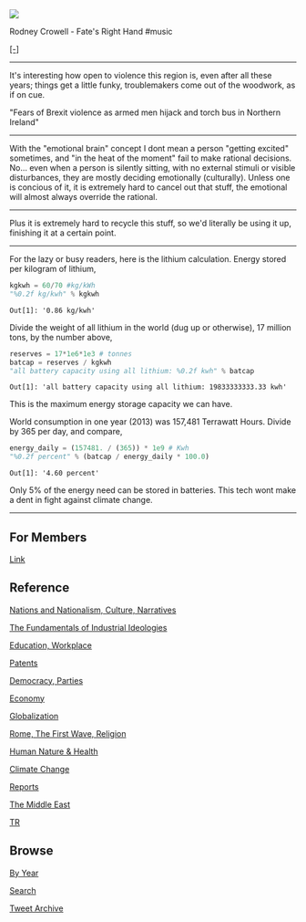 <img src="https://drive.google.com/uc?export=view&id=1B2wf9R7AMH1d7Vw6e2mucLbIQ5NSjir7"/>

Rodney Crowell - Fate's Right Hand \#music

[[-]](https://youtu.be/A2CdF5U1ZY8)

---

It's interesting how open to violence this region is, even after all
these years; things get a little funky, troublemakers come out of the
woodwork, as if on cue.

"Fears of Brexit violence as armed men hijack and torch bus in Northern Ireland"

---

With the "emotional brain" concept I dont mean a person "getting
excited" sometimes, and "in the heat of the moment" fail to make
rational decisions. No... even when a person is silently sitting, with
no external stimuli or visible disturbances, they are mostly deciding
emotionally (culturally). Unless one is concious of it, it is
extremely hard to cancel out that stuff, the emotional will almost
always override the rational.

---

Plus it is extremely hard to recycle this stuff, so we'd literally be
using it up, finishing it at a certain point.

---

For the lazy or busy readers, here is the lithium calculation. Energy
stored per kilogram of lithium,

```python
kgkwh = 60/70 #kg/kWh
"%0.2f kg/kwh" % kgkwh
```

```text
Out[1]: '0.86 kg/kwh'
```

Divide the weight of all lithium in the world (dug up or otherwise),
17 million tons, by the number above,

```python
reserves = 17*1e6*1e3 # tonnes
batcap = reserves / kgkwh
"all battery capacity using all lithium: %0.2f kwh" % batcap
```

```text
Out[1]: 'all battery capacity using all lithium: 19833333333.33 kwh'
```

This is the maximum energy storage capacity we can have.

World consumption in one year (2013) was 157,481 Terrawatt
Hours. Divide by 365 per day, and compare,

```python
energy_daily = (157481. / (365)) * 1e9 # Kwh
"%0.2f percent" % (batcap / energy_daily * 100.0)
```

```text
Out[1]: '4.60 percent'
```

Only 5% of the energy need can be stored in batteries. This tech wont
make a dent in fight against climate change.

---

## For Members

[Link](https://thirdwave-members.herokuapp.com)

## Reference

[Nations and Nationalism, Culture, Narratives](/2013/02/nations-and-nationalism.md)

[The Fundamentals of Industrial Ideologies](/2011/04/fundamentals-of-industrial-ideologies.md)

[Education, Workplace](2017/09/education-workplace.md)

[Patents](/2018/09/patents.md)

[Democracy, Parties](/2016/11/democracy.md)

[Economy](/2018/05/economy.md)

[Globalization](/2018/09/globalization.md)

[Rome, The First Wave, Religion](/2017/12/rome.md)

[Human Nature & Health](/2020/07/human-nature.md)

[Climate Change](/2018/12/climate.md)

[Reports](/2019/05/reports.md)

[The Middle East](/2019/07/middleeast.md)

[TR](../tr)

## Browse

[By Year](years.md)

[Search](search.html)

[Tweet Archive](/tweets/README.md)


